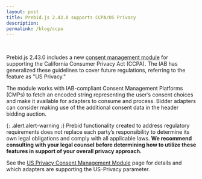 ```yaml
---
layout: post
title: Prebid.js 2.43.0 supports CCPA/US Privacy
description:
permalink: /blog/ccpa
---
```



<br>

Prebid.js 2.43.0 includes a new [consent management module](/dev-docs/modules/consentManagementUsp.html) for supporting the California Consumer Privacy Act (CCPA). The IAB has generalized these guidelines to cover future regulations, referring to the feature as "US Privacy."

The module works with IAB-compliant Consent Management Platforms (CMPs) to fetch an encoded string representing the user’s consent choices and make it available for adapters to consume and process.
Bidder adapters can consider making use of the additional consent data in the header bidding auction.

{: .alert.alert-warning :}
Prebid functionality created to address regulatory requirements does not replace each party’s responsibility to determine its own legal obligations and comply with all applicable laws.
**We recommend consulting with your legal counsel before determining how to utilize these features in support of your overall privacy approach.**

See the [US Privacy Consent Management Module](/dev-docs/modules/consentManagementUsp.html) page for details and which adapters are supporting the US-Privacy parameter.
